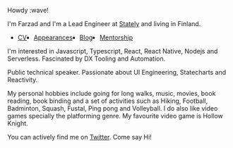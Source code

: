 Howdy :wave!

I'm Farzad and I'm a Lead Engineer at [Stately](https://stately.ai) and living in Finland.

<ul role="list" style="display:flex;gap:1rem"><li class="css-0"><a href="https://farzadyz.com/cv">CV</a></li><li><a href="https://farzadyz.com/appearances">Appearances</a></li><li><a href="https://farzadyz.com/blog">Blog</a></li><li><a  href="https://mentorcruise.com/mentor/FarzadYousefZadeh/">Mentorship</a></li></ul>
I'm interested in Javascript, Typescript, React, React Native, Nodejs and Serverless. Fascinated by DX Tooling and Automation.

Public technical speaker. Passionate about UI Engineering, Statecharts and Reactivity.

My personal hobbies include going for long walks, music, movies, book reading, book binding and a set of activities such as Hiking, Football, Badminton, Squash, Fustal, Ping pong and Volleyball. I do also like video games specially the platforming genre. My favourite video game is Hollow Knight.

You can actively find me on [Twitter](https://twitter.com/farzad_yz). Come say Hi!

